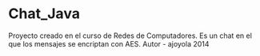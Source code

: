 # Chat_Java
Proyecto creado en el curso de Redes de Computadores. Es un chat en el que los mensajes se encriptan con AES.
Autor - ajoyola 2014

